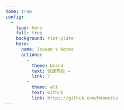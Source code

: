 ```yaml
---
home: true
config:
  -
    type: hero
    full: true
    background: tint-plate
    hero:
      name: Jeason's Notes
      actions:
        -
          theme: brand
          text: 快速开始 →
          link: /
        -
          theme: alt
          text: Github
          link: https://github.com/Moonerss
---
```

